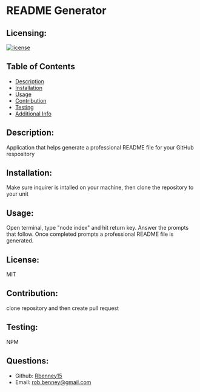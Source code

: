 
  # README Generator
  ## Licensing:
  [![license](https://img.shields.io/badge/license-MIT-blue)](https://shields.io)
  ## Table of Contents 
  - [Description](#description)
  - [Installation](#installation)
  - [Usage](#usage)
  - [Contribution](#contribution)
  - [Testing](#testing)
  - [Additional Info](#additional-info)
  ## Description:
  Application that helps generate a professional README file for your GitHub respository
  ## Installation:
  Make sure inquirer is intalled on your machine, then clone the repository to your unit
  ## Usage:
  Open terminal, type "node index" and hit return key. Answer the prompts that follow. Once completed prompts a professional README file is generated. 
  ## License:
  MIT
  ## Contribution:
  clone repository and then create pull request
  ## Testing:
  NPM
  ## Questions:
  - Github: [Rbenney15](https://github.com/Rbenney15)
  - Email: rob.benney@gmail.com 
  